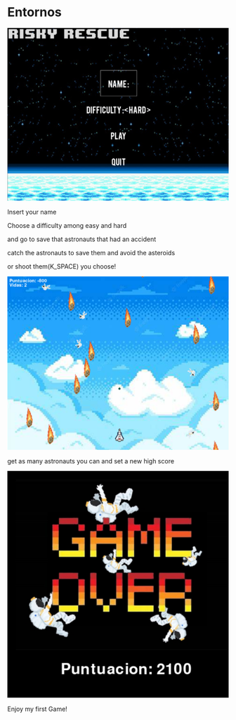 # Entornos
![alt text](image.png)
<p>Insert your name</p>
<p>Choose a difficulty among easy and hard </p>
<p>and go to save that astronauts that had an accident</p>
<p>catch the astronauts to save them and avoid the asteroids</p>
<p>or shoot them(K_SPACE) you choose!</p>
<img src="image-1.png">
<p>get as many astronauts you can and set a new high score</p>
<img src="image-2.png">
<p>Enjoy my first Game!</p>
